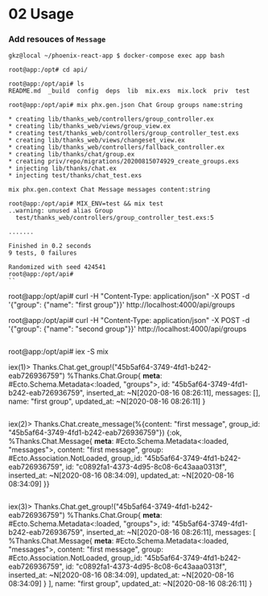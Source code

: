 # 02 Usage

### Add resouces of `Message`
```
gkz@local ~/phoenix-react-app $ docker-compose exec app bash

root@app:/opt# cd api/

root@app:/opt/api# ls
README.md  _build  config  deps  lib  mix.exs  mix.lock  priv  test

root@app:/opt/api# mix phx.gen.json Chat Group groups name:string 

* creating lib/thanks_web/controllers/group_controller.ex
* creating lib/thanks_web/views/group_view.ex
* creating test/thanks_web/controllers/group_controller_test.exs
* creating lib/thanks_web/views/changeset_view.ex
* creating lib/thanks_web/controllers/fallback_controller.ex
* creating lib/thanks/chat/group.ex
* creating priv/repo/migrations/20200815074929_create_groups.exs
* injecting lib/thanks/chat.ex
* injecting test/thanks/chat_test.exs
```


```
mix phx.gen.context Chat Message messages content:string
```


```
root@app:/opt/api# MIX_ENV=test && mix test
..warning: unused alias Group
  test/thanks_web/controllers/group_controller_test.exs:5

.......

Finished in 0.2 seconds
9 tests, 0 failures

Randomized with seed 424541
root@app:/opt/api# 
``

```
root@app:/opt/api# curl -H "Content-Type: application/json" -X POST -d '{"group": {"name": "first group"}}' http://localhost:4000/api/groups

root@app:/opt/api# curl -H "Content-Type: application/json" -X POST -d '{"group": {"name": "second group"}}' http://localhost:4000/api/groups
```

```
root@app:/opt/api# iex -S mix

iex(1)> Thanks.Chat.get_group!("45b5af64-3749-4fd1-b242-eab726936759")
%Thanks.Chat.Group{
  __meta__: #Ecto.Schema.Metadata<:loaded, "groups">,
  id: "45b5af64-3749-4fd1-b242-eab726936759",
  inserted_at: ~N[2020-08-16 08:26:11],
  messages: [],
  name: "first group",
  updated_at: ~N[2020-08-16 08:26:11]
}
```

```
iex(2)> Thanks.Chat.create_message(%{content: "first message", group_id: "45b5af64-3749-4fd1-b242-eab726936759"})
{:ok,
 %Thanks.Chat.Message{
   __meta__: #Ecto.Schema.Metadata<:loaded, "messages">,
   content: "first message",
   group: #Ecto.Association.NotLoaded<association :group is not loaded>,
   group_id: "45b5af64-3749-4fd1-b242-eab726936759",
   id: "c0892fa1-4373-4d95-8c08-6c43aaa0313f",
   inserted_at: ~N[2020-08-16 08:34:09],
   updated_at: ~N[2020-08-16 08:34:09]
 }}
```
```
iex(3)> Thanks.Chat.get_group!("45b5af64-3749-4fd1-b242-eab726936759")
%Thanks.Chat.Group{
  __meta__: #Ecto.Schema.Metadata<:loaded, "groups">,
  id: "45b5af64-3749-4fd1-b242-eab726936759",
  inserted_at: ~N[2020-08-16 08:26:11],
  messages: [
    %Thanks.Chat.Message{
      __meta__: #Ecto.Schema.Metadata<:loaded, "messages">,
      content: "first message",
      group: #Ecto.Association.NotLoaded<association :group is not loaded>,
      group_id: "45b5af64-3749-4fd1-b242-eab726936759",
      id: "c0892fa1-4373-4d95-8c08-6c43aaa0313f",
      inserted_at: ~N[2020-08-16 08:34:09],
      updated_at: ~N[2020-08-16 08:34:09]
    }
  ],
  name: "first group",
  updated_at: ~N[2020-08-16 08:26:11]
}
```